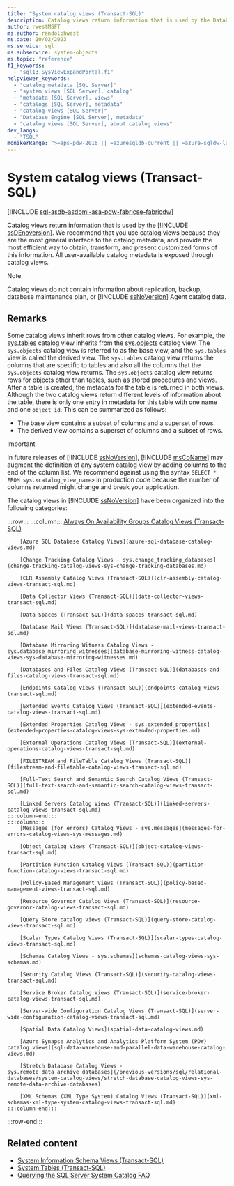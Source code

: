 ```yaml
---
title: "System catalog views (Transact-SQL)"
description: Catalog views return information that is used by the Database Engine.
author: rwestMSFT
ms.author: randolphwest
ms.date: 10/02/2023
ms.service: sql
ms.subservice: system-objects
ms.topic: "reference"
f1_keywords:
  - "sql13.SysViewExpandPortal.f1"
helpviewer_keywords:
  - "catalog metadata [SQL Server]"
  - "system views [SQL Server], catalog"
  - "metadata [SQL Server], views"
  - "catalogs [SQL Server], metadata"
  - "catalog views [SQL Server]"
  - "Database Engine [SQL Server], metadata"
  - "catalog views [SQL Server], about catalog views"
dev_langs:
  - "TSQL"
monikerRange: ">=aps-pdw-2016 || =azuresqldb-current || =azure-sqldw-latest || >=sql-server-2016 || >=sql-server-linux-2017 || =azuresqldb-mi-current || =fabric"
---
```

# System catalog views (Transact-SQL)

[!INCLUDE [sql-asdb-asdbmi-asa-pdw-fabricse-fabricdw](../../includes/applies-to-version/sql-asdb-asdbmi-asa-pdw-fabricse-fabricdw.md)]

Catalog views return information that is used by the [!INCLUDE [ssDEnoversion](../../includes/ssdenoversion-md.md)]. We recommend that you use catalog views because they are the most general interface to the catalog metadata, and provide the most efficient way to obtain, transform, and present customized forms of this information. All user-available catalog metadata is exposed through catalog views.

> [!NOTE]  
> Catalog views do not contain information about replication, backup, database maintenance plan, or [!INCLUDE [ssNoVersion](../../includes/ssnoversion-md.md)] Agent catalog data.

## Remarks

Some catalog views inherit rows from other catalog views. For example, the [sys.tables](../../relational-databases/system-catalog-views/sys-tables-transact-sql.md) catalog view inherits from the [sys.objects](../../relational-databases/system-catalog-views/sys-objects-transact-sql.md) catalog view. The `sys.objects` catalog view is referred to as the base view, and the `sys.tables` view is called the derived view. The `sys.tables` catalog view returns the columns that are specific to tables and also all the columns that the `sys.objects` catalog view returns. The `sys.objects` catalog view returns rows for objects other than tables, such as stored procedures and views. After a table is created, the metadata for the table is returned in both views. Although the two catalog views return different levels of information about the table, there is only one entry in metadata for this table with one name and one `object_id`. This can be summarized as follows:

- The base view contains a subset of columns and a superset of rows.
- The derived view contains a superset of columns and a subset of rows.

> [!IMPORTANT]  
> In future releases of [!INCLUDE [ssNoVersion](../../includes/ssnoversion-md.md)], [!INCLUDE [msCoName](../../includes/msconame-md.md)] may augment the definition of any system catalog view by adding columns to the end of the column list. We recommend against using the syntax `SELECT * FROM sys.<catalog_view_name>` in production code because the number of columns returned might change and break your application.

The catalog views in [!INCLUDE [ssNoVersion](../../includes/ssnoversion-md.md)] have been organized into the following categories:

:::row:::
    :::column:::
        [Always On Availability Groups Catalog Views (Transact-SQL)](always-on-availability-groups-catalog-views-transact-sql.md)

        [Azure SQL Database Catalog Views](azure-sql-database-catalog-views.md)

        [Change Tracking Catalog Views - sys.change_tracking_databases](change-tracking-catalog-views-sys-change-tracking-databases.md)

        [CLR Assembly Catalog Views (Transact-SQL)](clr-assembly-catalog-views-transact-sql.md)

        [Data Collector Views (Transact-SQL)](data-collector-views-transact-sql.md)

        [Data Spaces (Transact-SQL)](data-spaces-transact-sql.md)

        [Database Mail Views (Transact-SQL)](database-mail-views-transact-sql.md)

        [Database Mirroring Witness Catalog Views - sys.database_mirroring_witnesses](database-mirroring-witness-catalog-views-sys-database-mirroring-witnesses.md)

        [Databases and Files Catalog Views (Transact-SQL)](databases-and-files-catalog-views-transact-sql.md)

        [Endpoints Catalog Views (Transact-SQL)](endpoints-catalog-views-transact-sql.md)

        [Extended Events Catalog Views (Transact-SQL)](extended-events-catalog-views-transact-sql.md)

        [Extended Properties Catalog Views - sys.extended_properties](extended-properties-catalog-views-sys-extended-properties.md)

        [External Operations Catalog Views (Transact-SQL)](external-operations-catalog-views-transact-sql.md)

        [FILESTREAM and FileTable Catalog Views (Transact-SQL)](filestream-and-filetable-catalog-views-transact-sql.md)

        [Full-Text Search and Semantic Search Catalog Views (Transact-SQL)](full-text-search-and-semantic-search-catalog-views-transact-sql.md)

        [Linked Servers Catalog Views (Transact-SQL)](linked-servers-catalog-views-transact-sql.md)
    :::column-end:::
    :::column:::
        [Messages (for errors) Catalog Views - sys.messages](messages-for-errors-catalog-views-sys-messages.md)

        [Object Catalog Views (Transact-SQL)](object-catalog-views-transact-sql.md)

        [Partition Function Catalog Views (Transact-SQL)](partition-function-catalog-views-transact-sql.md)

        [Policy-Based Management Views (Transact-SQL)](policy-based-management-views-transact-sql.md)

        [Resource Governor Catalog Views (Transact-SQL)](resource-governor-catalog-views-transact-sql.md)

        [Query Store catalog views (Transact-SQL)](query-store-catalog-views-transact-sql.md)

        [Scalar Types Catalog Views (Transact-SQL)](scalar-types-catalog-views-transact-sql.md)

        [Schemas Catalog Views - sys.schemas](schemas-catalog-views-sys-schemas.md)

        [Security Catalog Views (Transact-SQL)](security-catalog-views-transact-sql.md)

        [Service Broker Catalog Views (Transact-SQL)](service-broker-catalog-views-transact-sql.md)

        [Server-wide Configuration Catalog Views (Transact-SQL)](server-wide-configuration-catalog-views-transact-sql.md)

        [Spatial Data Catalog Views](spatial-data-catalog-views.md)

        [Azure Synapse Analytics and Analytics Platform System (PDW) catalog views](sql-data-warehouse-and-parallel-data-warehouse-catalog-views.md)

        [Stretch Database Catalog Views - sys.remote_data_archive_databases](/previous-versions/sql/relational-databases/system-catalog-views/stretch-database-catalog-views-sys-remote-data-archive-databases)

        [XML Schemas (XML Type System) Catalog Views (Transact-SQL)](xml-schemas-xml-type-system-catalog-views-transact-sql.md)
    :::column-end:::
:::row-end:::

## Related content

- [System Information Schema Views (Transact-SQL)](../system-information-schema-views/system-information-schema-views-transact-sql.md)
- [System Tables (Transact-SQL)](../system-tables/system-tables-transact-sql.md)
- [Querying the SQL Server System Catalog FAQ](querying-the-sql-server-system-catalog-faq.yml)
